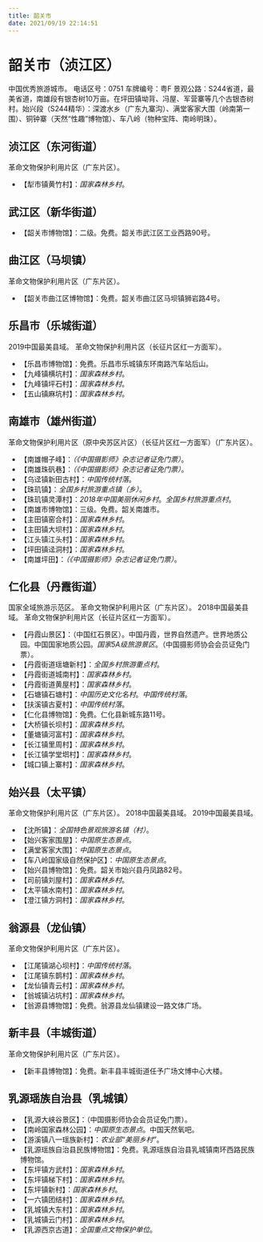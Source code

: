 ```yaml
---
title: 韶关市
date: 2021/09/19 22:14:51
---
```


# 韶关市（浈江区）
中国优秀旅游城市。
电话区号：0751
车牌编号：粤F
景观公路：S244省道，最美省道，南雄段有银杏树10万亩。在坪田镇坳背、冯屋、军营寨等几个古银杏树村。始兴段（S244精华）：深渡水乡（广东九寨沟）、满堂客家大围（岭南第一围）、铜钟寨（天然“性趣”博物馆）、车八岭（物种宝阵、南岭明珠）。
## 浈江区（东河街道）
革命文物保护利用片区（广东片区）。
* 【犁市镇黄竹村】：*国家森林乡村*。
## 武江区（新华街道）
* 【韶关市博物馆】：二级。免费。韶关市武江区工业西路90号。
## 曲江区（马坝镇）
革命文物保护利用片区（广东片区）。
* 【韶关市曲江区博物馆】：免费。韶关市曲江区马坝镇狮岩路4号。
## 乐昌市（乐城街道）
2019中国最美县域。
革命文物保护利用片区（长征片区红一方面军）。
* 【乐昌市博物馆】：免费。乐昌市乐城镇东环南路汽车站后山。
* 【九峰镇横坑村】：*国家森林乡村*。
* 【九峰镇坪石村】：*国家森林乡村*。
* 【五山镇麻坑村】：*国家森林乡村*。
## 南雄市（雄州街道）
革命文物保护利用片区（原中央苏区片区）（长征片区红一方面军）（广东片区）。
* 【南雄帽子峰】：*（《中国摄影师》杂志记者证免门票）*。
* 【南雄珠矾巷】：*（《中国摄影师》杂志记者证免门票）*。
* 【乌迳镇新田古村】：*中国传统村落*。
* 【珠玑镇】：*全国乡村旅游重点镇（乡）*。
* 【珠玑镇灵潭村】：*2018年中国美丽休闲乡村*。*全国乡村旅游重点村*。
* 【南雄市博物馆】：三级。免费。韶关南雄市。
* 【主田镇窑合村】：*国家森林乡村*。
* 【主田镇大坝村】：*国家森林乡村*。
* 【江头镇江头村】：*国家森林乡村*。
* 【坪田镇迳洞村】：*国家森林乡村*。
* 【南雄坪田】：*（《中国摄影师》杂志记者证免门票）*。

## 仁化县（丹霞街道）
国家全域旅游示范区。
革命文物保护利用片区（广东片区）。
2018中国最美县域。
革命文物保护利用片区（长征片区红一方面军）。
* 【丹霞山景区】：（中国红石景区）。中国丹霞，世界自然遗产。世界地质公园。中国国家地质公园。*国家5A级旅游景区*。（中国摄影师协会会员证免门票）。
* 【丹霞街道瑶塘新村】：*全国乡村旅游重点村*。
* 【丹霞街道城南村】：*国家森林乡村*。
* 【丹霞街道黄屋村】：*国家森林乡村*。
* 【石塘镇石塘村】：*中国历史文化名村*。*中国传统村落*。
* 【扶溪镇古夏村】：*中国传统村落*。
* 【仁化县博物馆】：免费。仁化县新城东路11号。
* 【大桥镇长坝村】：*国家森林乡村*。
* 【董塘镇河富村】：*国家森林乡村*。
* 【长江镇里周村】：*国家森林乡村*。
* 【长江镇学堂垇村】：*国家森林乡村*。
* 【城口镇上寨村】：*国家森林乡村*。
## 始兴县（太平镇）
革命文物保护利用片区（广东片区）。
2018中国最美县域。
2019中国最美县域。
* 【沈所镇】：*全国特色景观旅游名镇（村）*。
* 【始兴客家围屋】：*中国原生态景点*。
* 【满堂客家大围】：*中国原生态景点*。
* 【车八岭国家级自然保护区】：*中国原生态景点*。
* 【始兴县博物馆】：免费。韶关市始兴县丹凤路82号。
* 【司前镇刘屋村】：*国家森林乡村*。
* 【太平镇水南村】：*国家森林乡村*。
* 【澄江镇方洞村】：*国家森林乡村*。
## 翁源县（龙仙镇）
革命文物保护利用片区（广东片区）。
* 【江尾镇湖心坝村】：*中国传统村落*。
* 【江尾镇东鹊村】：*国家森林乡村*。
* 【龙仙镇青云村】：*国家森林乡村*。
* 【翁城镇沾坑村】：*国家森林乡村*。
* 【翁源县博物馆】：免费。翁源县龙仙镇建设一路文体广场。
## 新丰县（丰城街道）
革命文物保护利用片区（广东片区）。
* 【新丰县博物馆】：免费。新丰县丰城街道任予广场文博中心大楼。
## 乳源瑶族自治县（乳城镇）
* 【乳源大峡谷景区】：（中国摄影师协会会员证免门票）。
* 【南岭国家森林公园】：*中国原生态景点*。中国天然氧吧。
* 【游溪镇八一瑶族新村】：*农业部“美丽乡村”*。
* 【乳源瑶族自治县民族博物馆】：免费。乳源瑶族自治县乳城镇南环西路民族博物馆。
* 【东坪镇方武村】：*国家森林乡村*。
* 【东坪镇梯下村】：*国家森林乡村*。
* 【东坪镇新村】：*国家森林乡村*。
* 【一六镇团结村】：*国家森林乡村*。
* 【乳城镇大东村】：*国家森林乡村*。
* 【乳城镇云门村】：*国家森林乡村*。
* 【乳源西京古道】：*全国重点文物保护单位*。